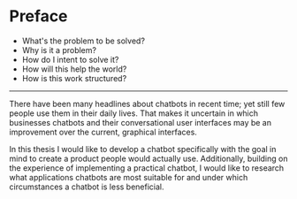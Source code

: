 Preface
=======

-	What's the problem to be solved?
-	Why is it a problem?
-	How do I intent to solve it?
-	How will this help the world?
-	How is this work structured?

---

There have been many headlines about chatbots in recent time; yet still few people use them in their daily lives. That makes it uncertain in which businesses chatbots and their conversational user interfaces may be an improvement over the current, graphical interfaces.

In this thesis I would like to develop a chatbot specifically with the goal in mind to create a product people would actually use. Additionally, building on the experience of implementing a practical chatbot, I would like to research what applications chatbots are most suitable for and under which circumstances a chatbot is less beneficial.
